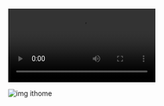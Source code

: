 
![点击](https://user-images.githubusercontent.com/82256583/125192393-3485bf00-e27a-11eb-940c-dffe99bbf5ae.mp4)

![![img ithome](https://user-images.githubusercontent.com/82256583/125193143-8c71f500-e27d-11eb-8a90-751e30bf2cfb.png)
](https://user-images.githubusercontent.com/82256583/125193093-4c127700-e27d-11eb-8e37-5aa3a043d0ca.jpeg)
